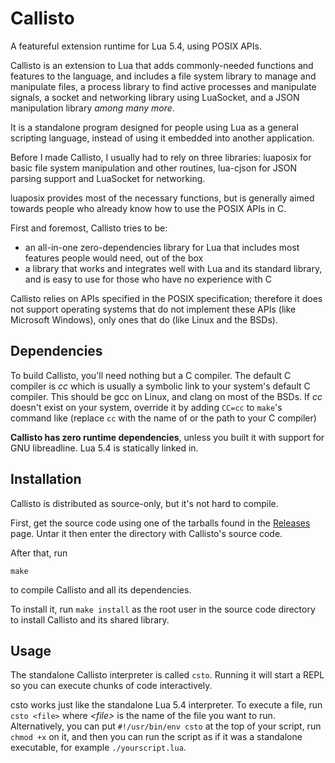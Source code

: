 # Callisto

A featureful extension runtime for Lua 5.4, using POSIX APIs.

Callisto is an extension to Lua that adds commonly-needed functions
and features to the language, and includes a file system library to
manage and manipulate files, a process library to find active processes
and manipulate signals, a socket and networking library using LuaSocket,
and a JSON manipulation library *among many more*.

It is a standalone program designed for people using Lua as a
general scripting language, instead of using it embedded into
another application.

Before I made Callisto, I usually had to rely on three libraries:
luaposix for basic file system manipulation and other routines,
lua-cjson for JSON parsing support and LuaSocket for networking.

luaposix provides most of the necessary functions, but is
generally aimed towards people who already know how to use
the POSIX APIs in C.

First and foremost, Callisto tries to be:
 - an all-in-one zero-dependencies library for Lua that includes
   most features people would need, out of the box
 - a library that works and integrates well with Lua and its
   standard library, and is easy to use for those who have no
   experience with C

Callisto relies on APIs specified in the POSIX specification;
therefore it does not support operating systems that do not
implement these APIs (like Microsoft Windows), only ones that
do (like Linux and the BSDs).

## Dependencies

To build Callisto, you'll need nothing but a C compiler.
The default C compiler is *cc* which is usually a symbolic link
to your system's default C compiler. This should be gcc on Linux,
and clang on most of the BSDs. If *cc* doesn't exist on your system,
override it by adding `CC=cc` to `make`'s command like (replace `cc` with
the name of or the path to your C compiler)

**Callisto has zero runtime dependencies**, unless you built it with
support for GNU libreadline. Lua 5.4 is statically linked in.

## Installation

Callisto is distributed as source-only, but it's not hard to compile.

First, get the source code using one of the tarballs found in
the [Releases](https://github.com/jtbx/callisto/releases) page.
Untar it then enter the directory with Callisto's source code.

After that, run
```
make
```
to compile Callisto and all its dependencies.

To install it, run `make install` as the root user in the source code directory
to install Callisto and its shared library.

## Usage

The standalone Callisto interpreter is called `csto`. Running it
will start a REPL so you can execute chunks of code interactively.

csto works just like the standalone Lua 5.4 interpreter. To execute
a file, run `csto <file>` where *\<file\>* is the name of the file
you want to run. Alternatively, you can put `#!/usr/bin/env csto` at
the top of your script, run `chmod +x` on it, and then you can run the
script as if it was a standalone executable, for example `./yourscript.lua`.
